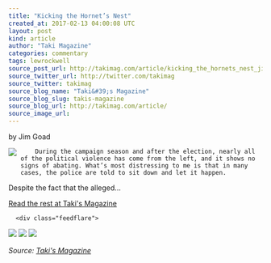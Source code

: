 ```yaml
---
title: "Kicking the Hornet’s Nest"
created_at: 2017-02-13 04:00:08 UTC
layout: post
kind: article
author: "Taki Magazine"
categories: commentary
tags: lewrockwell
source_post_url: http://takimag.com/article/kicking_the_hornets_nest_jim_goad
source_twitter_url: http://twitter.com/takimag
source_twitter: takimag
source_blog_name: "Taki&#39;s Magazine"
source_blog_slug: takis-magazine
source_blog_url: http://takimag.com/article/
source_image_url: 
---
```

by Jim Goad<br />
	  

<img src="http://takimag.com/images/uploads/rwds.jpg" style="float:left;margin-right:8px;"/>
	






	
		During the campaign season and after the election, nearly all of the political violence has come from the left, and it shows no signs of abating. What’s most distressing to me is that in many cases, the police are told to sit down and let it happen.

Despite the fact that the alleged...
	<p><a href="http://takimag.com/article/kicking_the_hornets_nest_jim_goad">Read the rest at Taki's Magazine</a></p>
						
	  
	  
	  
	  <div class="feedflare">
<a href="http://feeds.feedburner.com/~ff/takimag?a=1pSHPgpZQAM:g3QwQaunvLk:yIl2AUoC8zA"><img src="http://feeds.feedburner.com/~ff/takimag?d=yIl2AUoC8zA" border="0"></img></a> <a href="http://feeds.feedburner.com/~ff/takimag?a=1pSHPgpZQAM:g3QwQaunvLk:qj6IDK7rITs"><img src="http://feeds.feedburner.com/~ff/takimag?d=qj6IDK7rITs" border="0"></img></a> <a href="http://feeds.feedburner.com/~ff/takimag?a=1pSHPgpZQAM:g3QwQaunvLk:gIN9vFwOqvQ"><img src="http://feeds.feedburner.com/~ff/takimag?i=1pSHPgpZQAM:g3QwQaunvLk:gIN9vFwOqvQ" border="0"></img></a>
</div><img src="http://feeds.feedburner.com/~r/takimag/~4/1pSHPgpZQAM" height="1" width="1" alt=""/><div class="">
    <i>Source: <a href="http://takimag.com/article/">Taki&#39;s Magazine</a></i>
</div>
